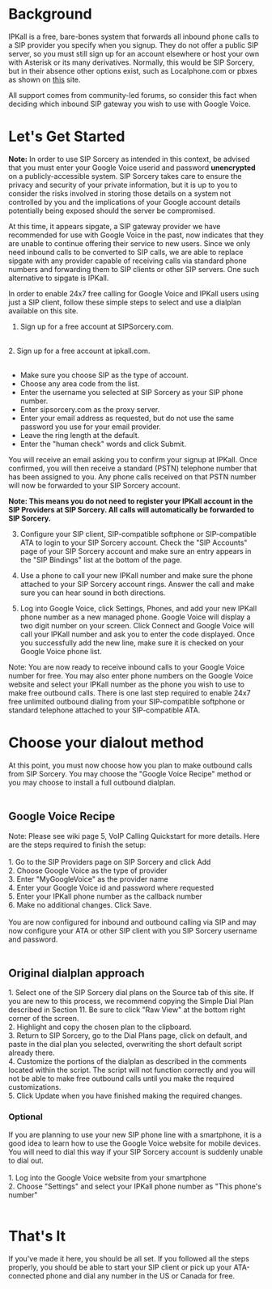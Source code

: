 # Background #

IPKall is a free, bare-bones system that forwards all inbound phone calls to a SIP provider you specify when you signup. They do not offer a public SIP server, so you must still sign up for an account elsewhere or host your own with Asterisk or its many derivatives. Normally, this would be SIP Sorcery, but in their absence other options exist, such as Localphone.com or pbxes as shown on [this](http://www.voip-info.org/wiki/view/Virtual+PBX+providers) site.

All support comes from community-led forums, so consider this fact when deciding which inbound SIP gateway you wish to use with Google Voice.

# Let's Get Started #
**Note:** In order to use SIP Sorcery as intended in this context, be advised that you must enter your Google Voice userid and password **unencrypted** on a publicly-accessible system. SIP Sorcery takes care to ensure the privacy and security of your private information, but it is up to you to consider the risks involved in storing those details on a system not controlled by you and the implications of your Google account details potentially being exposed should the server be compromised.

At this time, it appears sipgate, a SIP gateway provider we have recommended for use with Google Voice in the past, now indicates that they are unable to continue offering their service to new users. Since we only need inbound calls to be converted to SIP calls, we are able to replace sipgate with any provider capable of receiving calls via standard phone numbers and forwarding them to SIP clients or other SIP servers. One such alternative to sipgate is IPKall.<p>

In order to enable 24x7 free calling for Google Voice and IPKall users using just a SIP client, follow these simple steps to select and use a dialplan available on this site.<p>

1. Sign up for a free account at SIPSorcery.com.<br>
<br>
2. Sign up for a free account at ipkall.com.<br>
<br>
<ul><li>Make sure you choose SIP as the type of account.<br>
</li><li>Choose any area code from the list.<br>
</li><li>Enter the username you selected at SIP Sorcery as your SIP phone number.<br>
</li><li>Enter sipsorcery.com as the proxy server.<br>
</li><li>Enter your email address as requested, but do not use the same password you use for your email provider.<br>
</li><li>Leave the ring length at the default.<br>
</li><li>Enter the "human check" words and click Submit.</li></ul>

You will receive an email asking you to confirm your signup at IPKall. Once confirmed, you will then receive a standard (PSTN) telephone number that has been assigned to you. Any phone calls received on that PSTN number will now be forwarded to your SIP Sorcery account.<p><p><b>Note: This means you do not need to register your IPKall account in the SIP Providers at SIP Sorcery. All calls will automatically be forwarded to SIP Sorcery.</b><p>

3.  Configure your SIP client, SIP-compatible softphone or SIP-compatible ATA to login to your SIP Sorcery account. Check the "SIP Accounts" page of your SIP Sorcery account and make sure an entry appears in the "SIP Bindings" list at the bottom of the page.<p>

4.  Use a phone to call your new IPKall number and make sure the phone attached to your SIP Sorcery account rings. Answer the call and make sure you can hear sound in both directions.<p>

5.  Log into Google Voice, click Settings, Phones, and add your new IPKall phone number as a new managed phone. Google Voice will display a two digit number on your screen. Click Connect and Google Voice will call your IPKall number and ask you to enter the code displayed. Once you successfully add the new line, make sure it is checked on your Google Voice phone list.<p>

Note: You are now ready to receive inbound calls to your Google Voice number for free. You may also enter phone numbers on the Google Voice website and select your IPKall number as the phone you wish to use to make free outbound calls. There is one last step required to enable 24x7 free unlimited outbound dialing from your SIP-compatible softphone or standard telephone attached to your SIP-compatible ATA.<p>

<h1>Choose your dialout method</h1>

At this point, you must now choose how you plan to make outbound calls from SIP Sorcery. You may choose the "Google Voice Recipe" method or you may choose to install a full outbound dialplan.<br>
<br>
<h2>Google Voice Recipe</h2>
Note: Please see wiki page 5, VoIP Calling Quickstart for more details. Here are the steps required to finish the setup:<br>
<br>
1. Go to the SIP Providers page on SIP Sorcery and click Add<br>
2. Choose Google Voice as the type of provider<br>
3. Enter "MyGoogleVoice" as the provider name<br>
4. Enter your Google Voice id and password where requested<br>
5. Enter your IPKall phone number as the callback number<br>
6. Make no additional changes. Click Save.<br>
<br>
You are now configured for inbound and outbound calling via SIP and may now configure your ATA or other SIP client with you SIP Sorcery username and password.<br>
<br>
<h2>Original dialplan approach</h2>
1. Select one of the SIP Sorcery dial plans on the Source tab of this site. If you are new to this process, we recommend copying the Simple Dial Plan described in Section 11. Be sure to click "Raw View" at the bottom right corner of the screen.<br>
2. Highlight and copy the chosen plan to the clipboard.<br>
3. Return to SIP Sorcery, go to the Dial Plans page, click on default, and paste in the dial plan you selected, overwriting the short default script already there.<br>
4. Customize the portions of the dialplan as described in the comments located within the script. The script will not function correctly and you will not be able to make free outbound calls until you make the required customizations.<br>
5. Click Update when you have finished making the required changes.<p>

<h3>Optional</h3>
If you are planning to use your new SIP phone line with a smartphone, it is a good idea to learn how to use the Google Voice website for mobile devices. You will need to dial this way if your SIP Sorcery account is suddenly unable to dial out.<br>
<br>
1. Log into the Google Voice website from your smartphone<br>
2. Choose "Settings" and select your IPKall phone number as "This phone's number"<br>
<br>
<h1>That's It</h1>
If you've made it here, you should be all set. If you followed all the steps properly, you should be able to start your SIP client or pick up your ATA-connected phone and dial any number in the US or Canada for free.